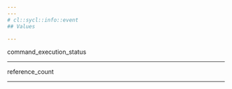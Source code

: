 ```yaml
---
---
# cl::sycl::info::event
## Values

---
```


command_execution_status

---

reference_count

---
